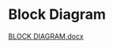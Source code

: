 # Block Diagram

[BLOCK DIAGRAM.docx](https://github.com/vkagar/M2-Embedded_Seat-Heating-System/files/7636161/BLOCK.DIAGRAM.docx)
